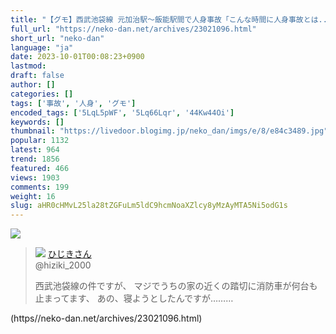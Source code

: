 ```yaml
---
title: "【グモ】西武池袋線 元加治駅〜飯能駅間で人身事故「こんな時間に人身事故とは...帰れない...」 "
full_url: "https://neko-dan.net/archives/23021096.html"
short_url: "neko-dan"
language: "ja"
date: 2023-10-01T00:08:23+0900
lastmod: 
draft: false
author: []
categories: []
tags: ['事故', '人身', 'グモ']
encoded_tags: ['5LqL5pWF', '5Lq66Lqr', '44Kw44Oi']
keywords: []
thumbnail: "https://livedoor.blogimg.jp/neko_dan/imgs/e/8/e84c3489.jpg"
popular: 1132
latest: 964
trend: 1856
featured: 466
views: 1903
comments: 199
weight: 16
slug: aHR0cHMvL25la28tZGFuLm5ldC9hcmNoaXZlcy8yMzAyMTA5Ni5odG1s
---
```


![](https://livedoor.blogimg.jp/neko_dan/imgs/e/8/e84c3489.jpg)

<blockquote id='twibodyKKHpJQY0wz'> <p> <img src='https//livedoor.blogimg.jp/neko_dan/imgs/e/9/e92c6251.jpg'> <a href='https//twitter.com/hiziki_2000/status/1708127725989544294' target='_blank'>ひじきさん </a><br> @hiziki_2000 </p> <p id='twitextKKHpJQY0wz'> 西武池袋線の件ですが、 マジでうちの家の近くの踏切に消防車が何台も止まってます、 あの、寝ようとしたんですが……… </p> <p> <a href='https//twitter.com/hiziki_2000/status/1708127725989544294' target='_blank'></a> </p> </blockquote> 

(https//neko-dan.net/archives/23021096.html)
